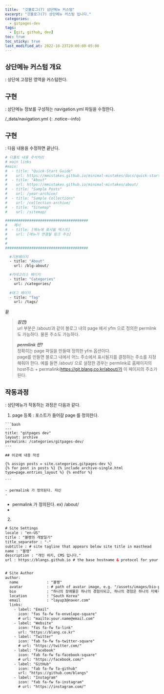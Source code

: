 ```yaml
---
title:  "깃블로그(7) 상단메뉴 커스텀"
excerpt: "깃블로그(7) 상단메뉴 커스텀 입니다."
categories:
  - gitpages-dev
tags:
  - [git, github, dev]
toc: true
toc_sticky: true
last_modified_at: 2022-10-23T20:00:00-05:00
---
```


## 상단메뉴 커스텀 개요
: 상단에 고정된 영역을 커스텀한다. 


## 구현
: 상단메뉴 정보를 구성하는 navigation.yml 파일을 수정한다.

/_data/navigation.yml
{: .notice--info}


## 구현
: 다음 내용을 수정하면 끝난다. 

```bash
# 디폴트 내용 주석처리
# main links
#main:
#  - title: "Quick-Start Guide"
#    url: https://mmistakes.github.io/minimal-mistakes/docs/quick-start-guide/
#  - title: "About"
#    url: https://mmistakes.github.io/minimal-mistakes/about/
#  - title: "Sample Posts"
#    url: /year-archive/
#  - title: "Sample Collections"
#    url: /collection-archive/
#  - title: "Sitemap"
#    url: /sitemap/

######################################
#   예시
#  - title: [메뉴에 표시될 텍스트]
#    url: [메뉴가 연결될 링크 주소]
#
# 
######################################

  #기본페이지
  - title: "About"
    url: /blg-about/

  #카테고리스 페이지
  - title: "Categories" 
    url: /categories/
  
  #태그 페이지
  - title: "Tag" 
    url: /tags/ 

```
  
끝

> ***잠깐)***  
> url 부분은 /about/과 같이 블로그 내의 page 에서 yfm 으로 정의한 permlink도 가능하다.
> 물론 주소도 가능하다.
>   
> ***permlink 란?***  
> 정확히는 page 파일을 만들때 정의한 yfm 옵션이다.  
> page를 만들면 블로그 내에서 어느 주소에서 표시될지를 결정하는 주소를 지정해줘야 한다. 
> 예를 들면 /about/ 으로 설정한 경우는 permlink로 홈페이지의 host주소 + permalink(https://git.blang.co.kr/about/가 이 페이지의 주소가 된다. 


## 작동과정 
: 상단메뉴가 작동하는 과정은 다음과 같다. 

  1. page 등록
    : 포스트가 들어갈 page 를 정의한다.

    ```bash
    ---
    title: "gitpages dev"
    layout: archive
    permalink: /categories/gitpages-dev/
    ---

    ## 이곳에 내용 작성

    {% assign posts = site.categories.gitpages-dev %}
    {% for post in posts %} {% include archive-single.html type=page.entries_layout %} {% endfor %}

    ```

    - permalink 가 정의된다. 자신
    - 

  - permalink 가 정의된다. ex) /about/
  - 
2. 

```xml
# Site Settings
locale : "en-US"
title : "블랭의 개발일기"
title_separator : "-"
subtitle : # site tagline that appears below site title in masthead
name : "블랭"
description : "개인 위키, CMS 입니다."
url : https://blangs.github.io # the base hostname & protocol for your site e.g. "https://mmistakes.github.io"


# Site Author
author:
  name             : "블랭"
  avatar           : # path of avatar image, e.g. "/assets/images/bio-photo.jpg"
  bio              : "하나의 장애물은 하나의 경험이되고, 하나의 경험은 하나의 지혜가 된다!!"
  location         : "South Korea"
  email            : "layup3@naver.com"
  links:
    - label: "Email"
      icon: "fas fa-fw fa-envelope-square"
      # url: "mailto:your.name@email.com"
    - label: "Website"
      icon: "fas fa-fw fa-link"
      url: "https://blang.co.kr"
    - label: "Twitter"
      icon: "fab fa-fw fa-twitter-square"
      # url: "https://twitter.com/"
    - label: "Facebook"
      icon: "fab fa-fw fa-facebook-square"
      # url: "https://facebook.com/"
    - label: "GitHub"
      icon: "fab fa-fw fa-github"
      url: "https://github.com/blangs"
    - label: "Instagram"
      icon: "fab fa-fw fa-instagram"
      # url: "https://instagram.com/"

```




